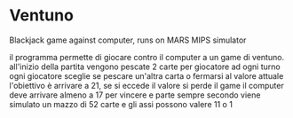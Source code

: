 # Ventuno
Blackjack game against computer, runs on MARS MIPS simulator

il programma permette di giocare contro il computer a un game di ventuno.
all'inizio della partita vengono pescate 2 carte per giocatore
ad ogni turno ogni giocatore sceglie se pescare un'altra carta o fermarsi al valore attuale
l'obiettivo è arrivare a 21, se si eccede il valore si perde il game
il computer deve arrivare almeno a 17 per vincere e parte sempre secondo
viene simulato un mazzo di 52 carte e gli assi possono valere 11 o 1
